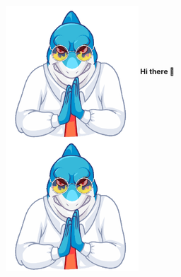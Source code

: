 ### <h3><img align="center" height="300" src="https://github.com/LwaziNcubeX/LwaziNcubeX/blob/main/shark.gif"> Hi there 👋 <img align="center" height="300" src="https://github.com/LwaziNcubeX/LwaziNcubeX/blob/main/shark.gif"></h3> 

